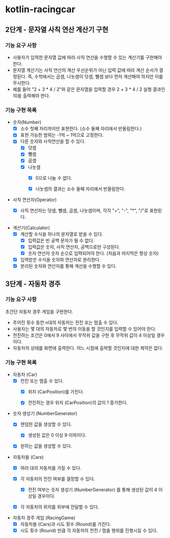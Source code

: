 # kotlin-racingcar

## 2단계 - 문자열 사칙 연산 계산기 구현

### 기능 요구 사항

- 사용자가 입력한 문자열 값에 따라 사칙 연산을 수행할 수 있는 계산기를 구현해야 한다.
- 문자열 계산기는 사칙 연산의 계산 우선순위가 아닌 입력 값에 따라 계산 순서가 결정된다. 즉, 수학에서는 곱셈, 나눗셈이 덧셈, 뺄셈 보다 먼저 계산해야 하지만 이를 무시한다.
- 예를 들어 "2 + 3 * 4 / 2"와 같은 문자열을 입력할 경우 2 + 3 * 4 / 2 실행 결과인 10을 출력해야 한다.

### 기능 구현 목록

- 숫자(Number)
    - [x] 소수 첫째 자리까지만 표현한다. (소수 둘째 자리에서 반올림한다.)
    - [x] 표현 가능한 범위는 -1억 ~ 1억으로 고정한다.
    - [x] 다른 숫자와 사칙연산을 할 수 있다.
        - [x] 덧셈
        - [x] 뺄셈
        - [x] 곱셈
        - [x] 나눗셈
            - [x] 0으로 나눌 수 없다.
            - [x] 나눗셈의 결과는 소수 둘째 자리에서 반올림한다.


- 사칙 연산자(Operator)
    - [x] 사칙 연산자는 덧셈, 뺄셈, 곱셈, 나눗셈이며, 각각 "+", "-", "*", "/"로 표현된다.


- 계산기(Calculator)
    - [x] 계산할 수식을 하나의 문자열로 받을 수 있다.
        - [x] 입력값은 빈 공백 문자가 될 수 없다.
        - [x] 입력값은 숫자, 사칙 연산자, 공백으로만 구성된다.
        - [x] 숫자 연산자 숫자 순으로 입력되어야 한다. (처음과 마지막은 항상 숫자)
    - [x] 입력받은 수식을 숫자와 연산자로 분리한다.
    - [x] 분리된 숫자와 연산자를 통해 계산을 수행할 수 있다.

## 3단계 - 자동차 경주

### 기능 요구 사항

초간단 자동차 경주 게임을 구현한다.

- 주어진 횟수 동안 n대의 자동차는 전진 또는 멈출 수 있다.
- 사용자는 몇 대의 자동차로 몇 번의 이동을 할 것인지를 입력할 수 있어야 한다.
- 전진하는 조건은 0에서 9 사이에서 무작위 값을 구한 후 무작위 값이 4 이상일 경우이다.
- 자동차의 상태를 화면에 출력한다. 어느 시점에 출력할 것인지에 대한 제약은 없다.

### 기능 구현 목록

- 자동차 (Car)
    - [x] 전진 또는 멈출 수 있다.
        - [x] 위치 (CarPosition)를 가진다.
        - [x] 전진하는 경우 위치 (CarPosition)의 값이 1 증가한다.


- 숫자 생성기 (NumberGenerator)
    - [x] 랜덤한 값을 생성할 수 있다.
        - [x] 생성된 값은 0 이상 9 이하이다.
    - [x] 원하는 값을 생성할 수 있다.


- 자동차들 (Cars)
    - [x] 여러 대의 자동차를 가질 수 있다.
    - [x] 각 자동차의 전진 여부를 결정할 수 있다.
        - [x] 전진 여부는 숫자 생성기 (NumberGenerator) 를 통해 생성된 값이 4 이상일 경우이다.
    - [x] 각 자동차의 위치를 외부에 전달할 수 있다.


- 자동차 경주 게임 (RacingGame)
    - [x] 자동차들 (Cars)과 시도 횟수 (Round)를 가진다.
    - [x] 시도 횟수 (Round) 만큼 각 자동차의 전진 / 멈춤 행위를 진행시킬 수 있다.
